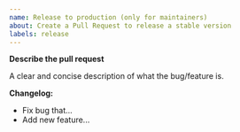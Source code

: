 ```yaml
---
name: Release to production (only for maintainers)
about: Create a Pull Request to release a stable version
labels: release
---
```


**Describe the pull request**
<!--
This PR releases version x.x.x
-->
A clear and concise description of what the bug/feature is.

**Changelog:**
<!--
In the changelog section compile as much as possible all changes involved in this PR.
-->
- Fix bug that...
- Add new feature...

